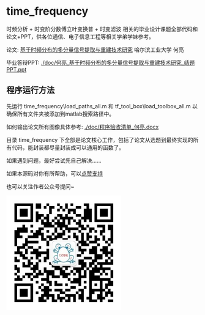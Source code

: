 # time_frequency

时频分析 + 时变阶分数傅立叶变换普 + 时变滤波 相关的毕业设计课题全部代码和论文+PPT，供各位通信、电子信息工程等相关学弟学妹参考。

论文: [基于时频分布的多分量信号提取与重建技术研究](./doc/何亮_基于时频分布的多分量信号提取与重建技术研究.pdf) 哈尔滨工业大学 何亮

毕业答辩PPT: [./doc/何亮_基于时频分布的多分量信号提取与重建技术研究_结题PPT.ppt](./doc/何亮_基于时频分布的多分量信号提取与重建技术研究_结题PPT.ppt)


## 程序运行方法

先运行 time_frequency\load_paths_all.m 和 tf_tool_box\load_toolbox_all.m 以确保所有文件夹被添加到matlab搜索路径中。

如何输出论文所有图像具体参考: [./doc/程序验收清单_何亮.docx](./doc/程序验收清单_何亮.docx)

目录 time_frequency 下全部是论文核心工作，包括了论文从选题到最终实现的所有代码，能封装都尽量封装成可以通用的函数了。

如果遇到问题，最好尝试先自己解决......



如果本源码对你有所帮助，可以[点赞支持](./img/URgood.jpg)

也可以关注作者公众号提问~

<img src="./img/owner.jpg" width = "300" height = "300" alt="关注作者" align="center" />

